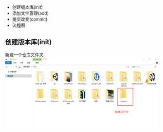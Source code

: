 - 创建版本库(init)
- 添加文件管理(add)
- 提交改变(commit)
- 流程图

## 创建版本库(init)
新建一个仓库文件夹
![new-buildaFile](https://github.com/Humor1217/TechDocments/blob/master/Git/imgaes/005.png)

